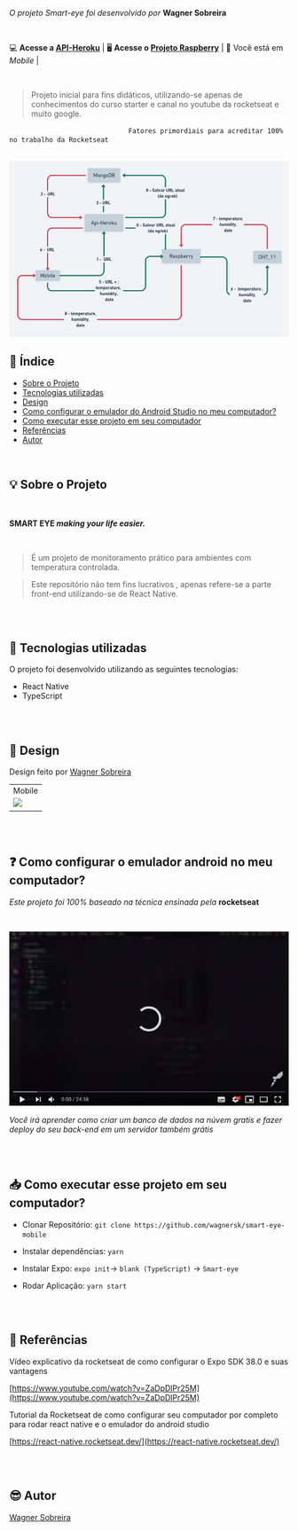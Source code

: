 
*O projeto Smart-eye foi desenvolvido por* **Wagner Sobreira**

<br>

💻 **Acesse a [API-Heroku](https://github.com/wagnersk/smart-eye-api-heroku)** | 
🖥 **Acesse o [Projeto Raspberry](https://github.com/wagnersk/smart-eye-raspberry-dht-11)** | 
📱 Você está em *Mobile* |

<br>

> Projeto inicial para fins didáticos, utilizando-se apenas de conhecimentos do curso starter e canal no youtube da rocketseat e muito google.

                                  Fatores primordiais para acreditar 100% no trabalho da Rocketseat 


<br>

<img src="https://github.com/wagnersk/smart-eye-mobile/blob/master/image/fluxograma1.png" width="700" />

<br>

## 📑 Índice

- [Sobre o Projeto](#-sobre-o-projeto)
- [Tecnologias utilizadas](#-tecnologias-utilizadas)
- [Design](#-design)
- [Como configurar o emulador do Android Studio no meu computador?](#question-como-configurar-o-emulador-android-no-meu-computador)
- [Como executar esse projeto em seu computador](#-como-executar-esse-projeto-em-seu-computador)
- [Referências](#-referências)
- [Autor](#%EF%B8%8F--autor)

<br>

## 💡 Sobre o Projeto

<br>

**SMART EYE  _making your life easier._**

<br>

> É um projeto de monitoramento prático para ambientes com temperatura controlada.<br>

> Este repositório não tem fins lucrativos , apenas refere-se a parte front-end utilizando-se de React Native.

<br><br>

## 🚀 Tecnologias utilizadas

O projeto foi desenvolvido utilizando as seguintes tecnologias:

- React Native
- TypeScript

<br><br>

## 🎨 Design

Design feito por [Wagner Sobreira](https://www.linkedin.com/in/wagner-sobreira-395b66167/)

<table>
  <tr>
    <td colspan="2">Mobile</td>
  </tr>
  <tr>
 <td><img src="https://github.com/wagnersk/smart-eye-mobile/blob/master/image/smart-eye.gif" width="200" /></td>
  </tr>
</table>

<br><br>

## :question: Como configurar o emulador android no meu computador?

*Este projeto foi 100% baseado na técnica ensinada pela* **rocketseat** 

<br>

[![Watch the video](https://github.com/wagnersk/smart-eye-api-heroku/blob/master/image/youtubeloading.jpeg)](https://www.youtube.com/watch?v=ZaDpDlPr25M)

*Você irá aprender como criar um banco de dados na núvem gratis e fazer deploy do seu back-end em um servidor também grátis*

<br><br>

## 📥 Como executar esse projeto em seu computador?

- Clonar Repositório: `git clone https://github.com/wagnersk/smart-eye-mobile`

- Instalar dependências: `yarn`

- Instalar Expo: `expo init`->  `blank (TypeScript)` -> `Smart-eye`

- Rodar Aplicação: `yarn start`

<br><br>

## 📕 Referências

Vídeo explicativo da rocketseat de como configurar o Expo SDK 38.0 e suas vantagens 

[https://www.youtube.com/watch?v=ZaDpDlPr25M](https://www.youtube.com/watch?v=ZaDpDlPr25M)


Tutorial da Rocketseat de como configurar seu computador por completo para rodar react native e o emulador do android studio

[https://react-native.rocketseat.dev/](https://react-native.rocketseat.dev/)

<br><br>


## 😎️  Autor

[Wagner Sobreira](https://www.linkedin.com/in/wagner-sobreira-395b66167/)
